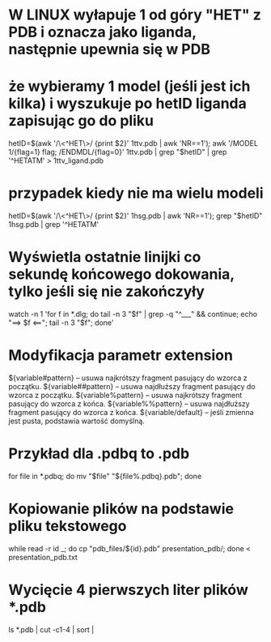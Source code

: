 
# W LINUX wyłapuje 1 od góry "HET" z PDB i oznacza jako liganda, następnie upewnia się w PDB
# że wybieramy 1 model (jeśli jest ich kilka) i wyszukuje po hetID liganda zapisując go do pliku
hetID=$(awk '/\<^HET\>/ {print $2}' 1ttv.pdb | awk 'NR==1'); awk '/MODEL        1/{flag=1} flag; /ENDMDL/{flag=0}' 1ttv.pdb | grep "$hetID" | grep '^HETATM' > 1ttv_ligand.pdb

# przypadek kiedy nie ma wielu modeli
hetID=$(awk '/\<^HET\>/ {print $2}' 1hsg.pdb | awk 'NR==1'); grep "$hetID" 1hsg.pdb | grep '^HETATM'

# Wyświetla ostatnie linijki co sekundę końcowego dokowania, tylko jeśli się nie zakończyły
watch -n 1 'for f in *.dlg; do tail -n 3 "$f" | grep -q "^___" && continue; echo "==> $f <=="; tail -n 3 "$f"; done'

# Modyfikacja parametr extension
${variable#pattern} – usuwa najkrótszy fragment pasujący do wzorca z początku.
${variable##pattern} – usuwa najdłuższy fragment pasujący do wzorca z początku.
${variable%pattern} – usuwa najkrótszy fragment pasujący do wzorca z końca.
${variable%%pattern} – usuwa najdłuższy fragment pasujący do wzorca z końca.
${variable/default} – jeśli zmienna jest pusta, podstawia wartość domyślną.

# Przykład dla .pdbq to .pdb
for file in *.pdbq; do mv "$file" "${file%.pdbq}.pdb"; done

# Kopiowanie plików na podstawie pliku tekstowego
while read -r id _; do cp "pdb_files/${id}.pdb" presentation_pdb/; done < presentation_pdb.txt

# Wycięcie 4 pierwszych liter plików *.pdb
ls *.pdb | cut -c1-4 | sort |